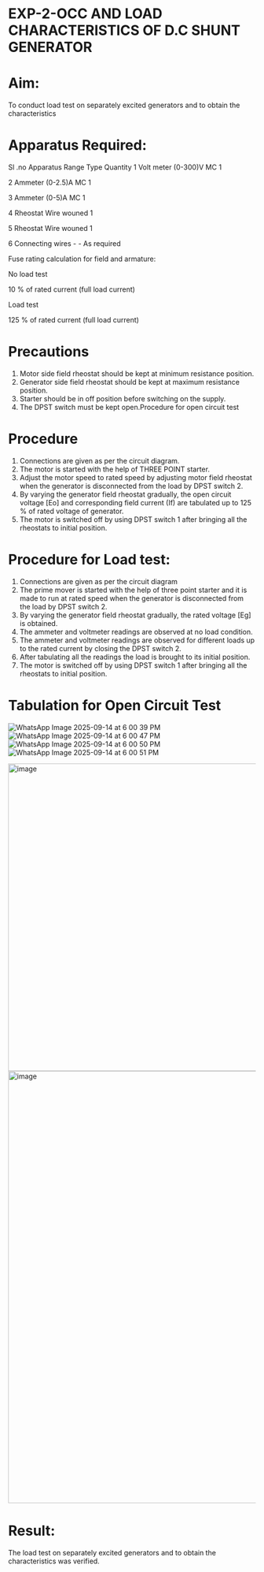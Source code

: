 # EXP-2-OCC AND LOAD CHARACTERISTICS OF D.C SHUNT GENERATOR

# Aim:
To conduct load test on separately excited generators and to obtain the characteristics

# Apparatus Required:

Sl .no	Apparatus	Range	Type	Quantity
1	Volt meter	(0-300)V	MC	1

2	Ammeter	(0-2.5)A	MC	1

3	Ammeter	(0-5)A	MC	1

4	Rheostat		Wire wouned	1

5	Rheostat		Wire wouned	1

6	Connecting wires	-	-	As required

Fuse rating calculation for field and armature:

No load test

10 % of rated current (full load current)

Load test

125 % of rated current (full load current)

# Precautions

1.   Motor side field rheostat should be kept at minimum resistance position.
2.   Generator side field rheostat should be kept at maximum resistance position.
3.   Starter should be in off position before switching on the supply.
4.   The DPST switch must be kept open.Procedure for open circuit test
   
# Procedure
1.   Connections are given as per the circuit diagram.
2.   The motor is started with the help of THREE POINT starter.
3.   Adjust the motor speed to rated speed by adjusting motor field rheostat when the generator is disconnected from the load by DPST switch 2.
4.   By  varying  the  generator  field  rheostat  gradually,  the  open  circuit  voltage  [Eo]  and corresponding field current (If) are tabulated up to 125 % of rated voltage of generator.
5.   The motor is switched off by using DPST switch 1 after bringing all the rheostats to initial position.

# Procedure for Load test:

1.   Connections are given as per the circuit diagram
2.   The prime mover is started with the help of three point starter and it is made to run at rated speed when the generator is disconnected from the load by DPST switch 2.
3.   By varying the generator field rheostat gradually, the rated voltage [Eg] is obtained.
4.   The ammeter and voltmeter readings are observed at no load condition.
5.   The ammeter and voltmeter readings are observed for different loads up to the rated current by closing the DPST switch 2.
6.   After tabulating all the readings the load is brought to its initial position.
7.   The motor is switched off by using DPST switch 1 after bringing all the rheostats to initial position.

# Tabulation for Open Circuit Test
![WhatsApp Image 2025-09-14 at 6 00 39 PM](https://github.com/user-attachments/assets/0694a918-275e-4ea0-b709-31c45d585a88)
![WhatsApp Image 2025-09-14 at 6 00 47 PM](https://github.com/user-attachments/assets/7f1af6fc-927e-42fb-87a3-e522fde6c9ae)
![WhatsApp Image 2025-09-14 at 6 00 50 PM](https://github.com/user-attachments/assets/608636ed-2b82-4ffd-967e-8961b3c439e0)
![WhatsApp Image 2025-09-14 at 6 00 51 PM](https://github.com/user-attachments/assets/aa2a03bf-af2e-4be7-9386-647dde69066a)

<img width="1075" height="624" alt="image" src="https://github.com/user-attachments/assets/82f9fb82-1f57-4165-803d-7671914f1b35" />
<img width="1120" height="877" alt="image" src="https://github.com/user-attachments/assets/d303d9ec-8ff9-4cec-8a4a-45a5ccb298c4" />








 
# Result:
The load test on separately excited generators and to obtain the characteristics was verified.
